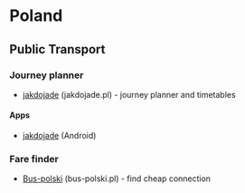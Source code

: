 # Poland

## Public Transport

### Journey planner
* [jakdojade](http://jakdojade.pl/) (jakdojade.pl) - journey planner and timetables

#### Apps
* [jakdojade](https://play.google.com/store/apps/details?id=com.citynav.jakdojade.pl.android) (Android)

### Fare finder
* [Bus-polski](bus-polski.pl) (bus-polski.pl) - find cheap connection

